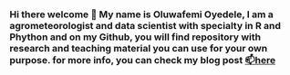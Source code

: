 ### Hi there welcome 👋 My name is Oluwafemi Oyedele, I am a agrometeorologist and data scientist with specialty in R and Phython and on my Github, you will find repository with research and teaching material you can use for your own purpose. for more info, you can check my blog post [📫here](statisticalinference.netlify.app)
